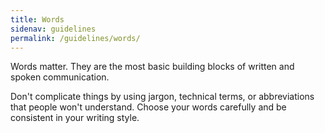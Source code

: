 ```yaml
---
title: Words
sidenav: guidelines
permalink: /guidelines/words/
---
```


Words matter. They are the most basic building blocks of written and spoken communication.

Don't complicate things by using jargon, technical terms, or abbreviations that people won't understand. Choose your words carefully and be consistent in your writing style.
